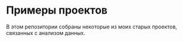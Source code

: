 # Примеры проектов

В этом репозитории собраны некоторые из моих старых проектов, связанных с анализом данных. 
